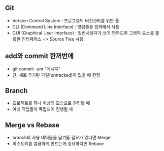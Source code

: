 ## Git
* Version Control System : 프로그램의 버전관리를 위한 툴
* CLI (Command Line Interface) : 명령줄을 입력해서 사용
* GUI (Graphical User Interface) : 일반사용자가 쓰기 편하도록 그래픽 요소를 활용한 인터페이스 => Source Tree 사용


## add와 commit 한꺼번에
* git commit -am "메시지"
* 단, 새로 추가된 파일(untracked)이 없을 때 한정


## Branch
* 프로젝트를 하나 이상의 모습으로 관리할 때
* 여러 작업들이 독립되어 진행될 때

## Merge vs Rebase
* branch의 사용 내역들을 남겨둘 필요가 있다면 Merge
* 히스토리를 깔끔하게 만드는게 중요하다면 Rebase
